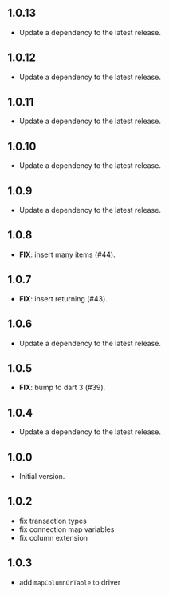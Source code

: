 ## 1.0.13

 - Update a dependency to the latest release.

## 1.0.12

 - Update a dependency to the latest release.

## 1.0.11

 - Update a dependency to the latest release.

## 1.0.10

 - Update a dependency to the latest release.

## 1.0.9

 - Update a dependency to the latest release.

## 1.0.8

 - **FIX**: insert many items (#44).

## 1.0.7

 - **FIX**: insert returning (#43).

## 1.0.6

 - Update a dependency to the latest release.

## 1.0.5

 - **FIX**: bump to dart 3 (#39).

## 1.0.4

 - Update a dependency to the latest release.

## 1.0.0

- Initial version.

## 1.0.2
- fix transaction types
- fix connection map variables
- fix column extension

## 1.0.3
- add `mapColumnOrTable` to driver